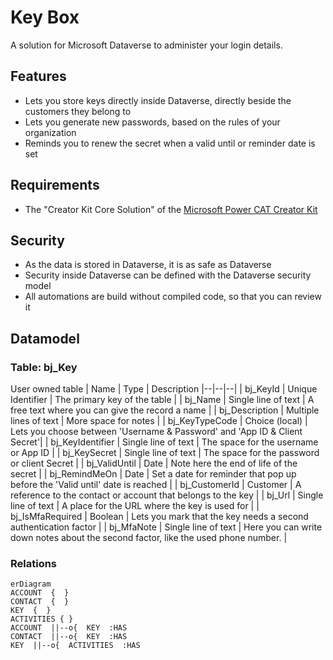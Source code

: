
# Key Box
A solution for Microsoft Dataverse to administer your login details.

## Features
 - Lets you store keys directly inside Dataverse, directly beside the customers they belong to
 - Lets you generate new passwords, based on the rules of your organization
 - Reminds you to renew the secret when a valid until or reminder date is set

## Requirements
- The "Creator Kit Core Solution" of the [Microsoft Power CAT Creator Kit](https://github.com/microsoft/powercat-creator-kit)

## Security
 - As the data is stored in Dataverse, it is as safe as Dataverse
 - Security inside Dataverse can be defined with the Dataverse security model
 - All automations are build without compiled code, so that you can review it 
 
## Datamodel
### Table: bj_Key
User owned table
| Name | Type | Description
|--|--|--|
| bj_KeyId | Unique Identifier | The primary key of the table |
| bj_Name | Single line of text | A free text where you can give the record a name |
| bj_Description | Multiple lines of text | More space for notes | 
| bj_KeyTypeCode | Choice (local) | Lets you choose between 'Username & Password' and 'App ID & Client Secret'|
| bj_KeyIdentifier | Single line of text | The space for the username or App ID |
| bj_KeySecret | Single line of text | The space for the password or client Secret |
| bj_ValidUntil | Date | Note here the end of life of the secret |
| bj_RemindMeOn | Date | Set a date for reminder that pop up before the 'Valid until' date is reached |
| bj_CustomerId | Customer | A reference to the contact or account that belongs to the key |
| bj_Url | Single line of text  | A place for the URL where the key is used for |
| bj_IsMfaRequired | Boolean | Lets you mark that the key needs a second authentication factor |
| bj_MfaNote | Single line of text | Here you can write down notes about the second factor, like the used phone number. |

### Relations
```mermaid
erDiagram
ACCOUNT  {  }
CONTACT  {  }
KEY  {  }
ACTIVITIES { }
ACCOUNT  ||--o{  KEY  :HAS
CONTACT  ||--o{  KEY  :HAS
KEY  ||--o{  ACTIVITIES  :HAS
```
